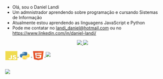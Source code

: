 - Olá, sou o Daniel Landi
- Um admnistrador aprendendo sobre programação e cursando Sistemas de Informação
- Atualmente estou aprendendo as linguagens JavaScript e Python
- Pode me contatar no landi_daniel@hotmail.com ou no https://www.linkedin.com/in/daniel-landi/

<div align="center">
  <a href="https://github.com/landidaniel">
  <img height="180em" src="https://github-readme-stats.vercel.app/api?username=landidaniel&show_icons=false&theme=dark&include_all_commits=true&count_private=true"/>
  <img height="180em" src="https://github-readme-stats.vercel.app/api/top-langs/?username=landidaniel&layout=compact&langs_count=7&theme=dark"/>
</div>
</div>
<div style="display: inline_block"><br>
  <img align="center" alt="Daniel-Js" height="30" width="40" src="https://raw.githubusercontent.com/devicons/devicon/master/icons/javascript/javascript-plain.svg">
  <img align="center" alt="Daniel-Python" height="30" width="40" src="https://raw.githubusercontent.com/devicons/devicon/master/icons/python/python-original.svg">
  <img align="center" alt="Daniel-HTML" height="30" width="40" src="https://raw.githubusercontent.com/devicons/devicon/master/icons/html5/html5-original.svg">
  <img src="https://cdn.jsdelivr.net/gh/devicons/devicon/icons/css3/css3-original.svg" />
</div>

##

<div> 
<a href="https://www.linkedin.com/in/daniel-landi/" target="_blank"><img src="https://img.shields.io/badge/-LinkedIn-%230077B5?style=for-the-badge&logo=linkedin&logoColor=white" target="_blank"></a> 
</div>
